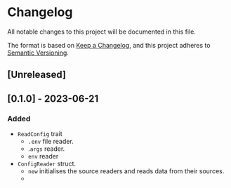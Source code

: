 # Changelog

All notable changes to this project will be documented in this file.

The format is based on [Keep a Changelog](https://keepachangelog.com/en/1.0.0/),
and this project adheres to [Semantic Versioning](https://semver.org/spec/v2.0.0.html).

<!--
***************************************************

Possible major sections of Changelog

- Semver heading for version number
  - `Added` for new features.
  - `Changed` for changes in existing functionality.
  - `Deprecated` for soon-to-be removed features.
  - `Removed` for now removed features.
  - `Fixed` for any bug fixes.
  - `Security` in case of vulnerabilities.

***************************************************
-->

## [Unreleased]

## [0.1.0] - 2023-06-21

### Added

- `ReadConfig` trait
  - `.env` file reader.
  - .`args` reader.
  - `env` reader
- `ConfigReader` struct.
  - `new` initialises the source readers and reads data from their sources.
  -
